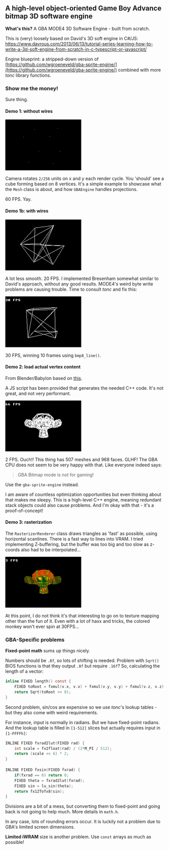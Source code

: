 ## A high-level object-oriented Game Boy Advance bitmap 3D software engine

**What's this?** A GBA MODE4 3D Software Engine - built from scratch.

This is (very) loosely based on David's 3D soft engine in C#/JS: https://www.davrous.com/2013/06/13/tutorial-series-learning-how-to-write-a-3d-soft-engine-from-scratch-in-c-typescript-or-javascript/

Engine blueprint: a stripped-down version of [https://github.com/wgroeneveld/gba-sprite-engine/](https://github.com/wgroeneveld/gba-sprite-engine/) combined with more _tonc_ library functions. 

### Show me the money!

Sure thing. 

#### **Demo 1**: without wires

![design](https://github.com/wgroeneveld/gba-bitmap-engine/blob/master/img/wireless.gif?raw=true)

Camera rotates `2/256` units on x and y each render cycle. 
You 'should' see a cube forming based on 8 vertices. It's a simple example to showcase what the `Mesh` class is about, and how `GBAEngine` handles projections.

60 FPS. Yay.

#### **Demo 1b**: with wires

![design](https://github.com/wgroeneveld/gba-bitmap-engine/blob/master/img/wired.gif?raw=true)

A lot less smooth. 20 FPS. I implemented Bresenham somewhat similar to David's approach, without any good results. 
MODE4's weird byte write problems are causing trouble. Time to consult _tonc_ and fix this:

![design](https://github.com/wgroeneveld/gba-bitmap-engine/blob/master/img/wired2.gif?raw=true)

30 FPS, winning 10 frames using `bmp8_line()`.

#### **Demo 2**: load actual vertex content

From Blender/Babylon based on [this](https://david.blob.core.windows.net/softengine3d/part3/index.html).

A JS script has been provided that generates the needed C++ code. It's not great, and not very performant.

![design](https://github.com/wgroeneveld/gba-bitmap-engine/blob/master/img/monkey.gif?raw=true)

2 FPS. Ouch!! This thing has 507 meshes and 968 faces. GLHF! The GBA CPU does not seem to be very happy with that. Like everyone indeed says:

> GBA Bitmap mode is not for gaming!

Use the `gba-sprite-engine` instead.

I am aware of countless optimization opportunities but even thinking about that makes me sleepy. 
This is a high-level C++ engine, meaning redundant stack objects could also cause problems. And I'm okay with that - it's a proof-of-concept!

#### **Demo 3**: rasterization

The `RasterizerRenderer` class draws triangles as 'fast' as possible, using horizontal scanlines. 
There is a fast way to lines into VRAM. I tried implementing Z-buffering, but the buffer was too big and too slow as z-coords also had to be interpolated... 

![design](https://github.com/wgroeneveld/gba-bitmap-engine/blob/master/img/raster.gif?raw=true)

At this point, I do not think it's that interesting to go on to texture mapping other than the fun of it. Even with a lot of haxx and tricks, the colored monkey won't ever spin at 30FPS... 

### GBA-Specific problems  

**Fixed-point math** sums up things nicely. 

Numbers should be `.8f`, so lots of shifting is needed. Problem with `Sqrt()` BIOS functions is that they output `.8f` but require `.16f`?
So, calculating the length of a vector:

```C
inline FIXED length() const {
    FIXED toRoot = fxmul(v.x, v.x) + fxmul(v.y, v.y) + fxmul(v.z, v.z);
    return Sqrt(toRoot << 8);
}
```

Second problem, sin/cos are expensive so we use _tonc_'s lookup tables - but they also come with weird requirements. 

For instance, input is normally in radians. But we have fixed-point radians. And the lookup table is filled in `[1-512]` slices but actually requires input in `[1-FFFFh]`:

```C
INLINE FIXED fxrad2lut(FIXED rad) {
    int scale = fx2float(rad) / (2*M_PI / 512);
    return (scale << 6) * 2;
}

INLINE FIXED fxsin(FIXED fxrad) {
    if(fxrad == 0) return 0;
    FIXED theta = fxrad2lut(fxrad);
    FIXED sin = lu_sin(theta);
    return fx12Tofx8(sin);
}
```

Divisions are a bit of a mess, but converting them to fixed-point and going back is not going to help much. 
More details in `math.h`.

In any case, lots of rounding errors occur. It is luckily not a problem due to GBA's limited screen dimensions. 

**Limited iWRAM** size is another problem. Use `const` arrays as much as possible!